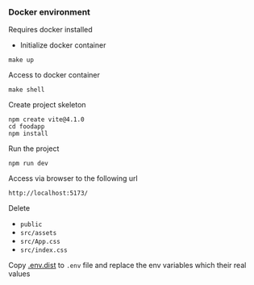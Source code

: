 ### Docker environment

Requires docker installed

- Initialize docker container

```
make up
```

Access to docker container

```
make shell
```

Create project skeleton

```
npm create vite@4.1.0
cd foodapp
npm install
```

Run the project

```
npm run dev
```

Access via browser to the following url

```
http://localhost:5173/
```

Delete

- `public`
- `src/assets`
- `src/App.css`
- `src/index.css`

Copy [.env.dist](./foodapp/.env.dist) to `.env` file and replace the env variables which their real values
